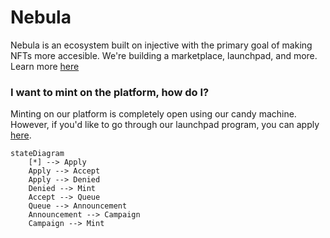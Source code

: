 # Nebula
Nebula is an ecosystem built on injective with the primary goal of making NFTs more accesible. We're building a marketplace, launchpad, and more. Learn more [here](https://nebula-infrastructure.gitbook.io/untitled/)

### I want to mint on the platform, how do I?
Minting on our platform is completely open using our candy machine. However, if you'd like to go through our launchpad program, you can apply [here](
https://forms.gle/Km1goCZ6w6nMRSwX6). 

```mermaid
stateDiagram
    [*] --> Apply
    Apply --> Accept
    Apply --> Denied
    Denied --> Mint
    Accept --> Queue
    Queue --> Announcement
    Announcement --> Campaign
    Campaign --> Mint
```
